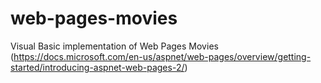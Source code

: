 # web-pages-movies
Visual Basic implementation of Web Pages Movies (https://docs.microsoft.com/en-us/aspnet/web-pages/overview/getting-started/introducing-aspnet-web-pages-2/)

